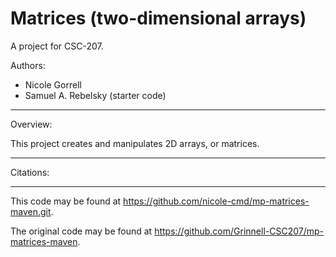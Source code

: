 # Matrices (two-dimensional arrays)

A project for CSC-207.

Authors:

* Nicole Gorrell
* Samuel A. Rebelsky (starter code)

---

Overview:

This project creates and manipulates 2D arrays, or matrices.

---

Citations:

---

This code may be found at <https://github.com/nicole-cmd/mp-matrices-maven.git>. 

The original code may be found at <https://github.com/Grinnell-CSC207/mp-matrices-maven>.
